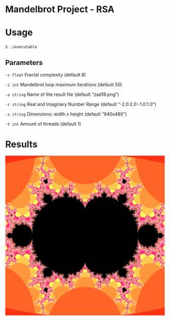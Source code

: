# Mandelbrot Project - RSA 
# Usage
``$ ./executable``
## Parameters
  `-c float`
    	Fractal complexity (default 8)
    	
  `-i int`
    	Mandelbrot loop maximum iterations (default 50)
  
  `-o string`
    	Name of the result file (default "zad18.png")
  
  `-r string`
    	Real and Imaginary Number Range (default "-2.0:2.0:-1.0:1.0")
  
  `-s string`
    	Dimensions: width x height (default "640x480")
  
  `-t int`
    	Amount of threads (default 1)

# Results
![](https://github.com/HakanSunay/mandelbrot/blob/master/images/2048.png)
